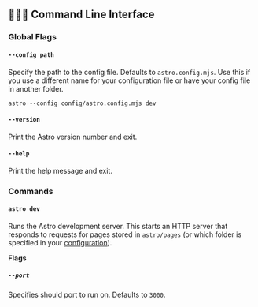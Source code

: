 ## 👩🏽‍💻 Command Line Interface

### Global Flags

#### `--config path`

Specify the path to the config file. Defaults to `astro.config.mjs`. Use this if you use a different name for your configuration file or have your config file in another folder.

```shell
astro --config config/astro.config.mjs dev
```

#### `--version`

Print the Astro version number and exit.

#### `--help`

Print the help message and exit.

### Commands

#### `astro dev`

Runs the Astro development server. This starts an HTTP server that responds to requests for pages stored in `astro/pages` (or which folder is specified in your [configuration](../README.md##%EF%B8%8F-configuration)).

__Flags__

##### `--port`

Specifies should port to run on. Defaults to `3000`.
